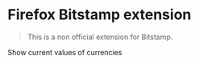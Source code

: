 # Firefox Bitstamp extension
> This is a non official extension for Bitstamp.

Show current values of currencies

